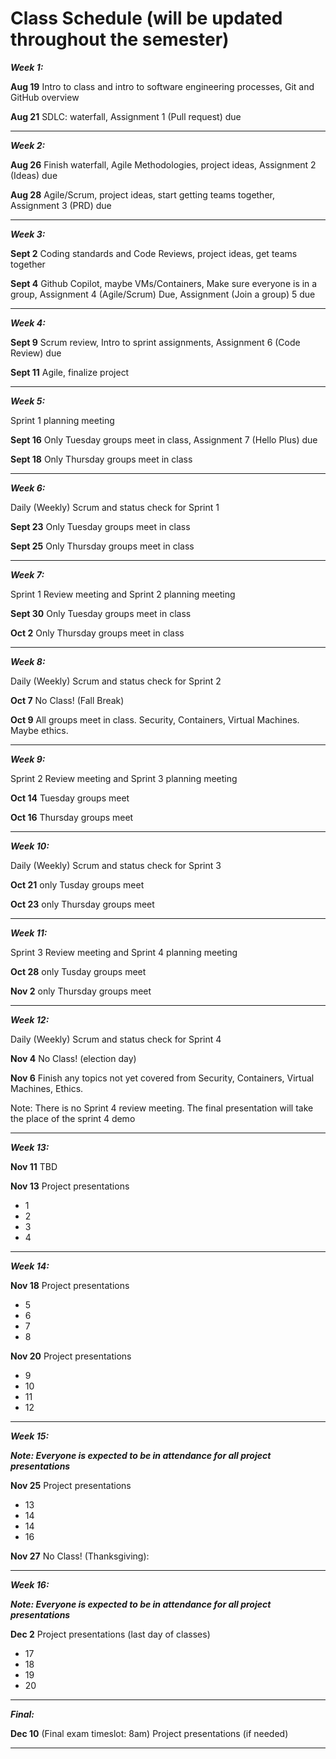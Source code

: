 
# Class Schedule (will be updated throughout the semester)

***Week 1:***

**Aug 19** Intro to class and intro to software engineering processes, Git and GitHub overview

**Aug 21** SDLC: waterfall, Assignment 1 (Pull request) due

---
***Week 2:***

**Aug 26** Finish waterfall, Agile Methodologies, project ideas, Assignment 2 (Ideas) due

**Aug 28** Agile/Scrum, project ideas, start getting teams together, Assignment 3 (PRD) due

---
***Week 3:***

**Sept 2** Coding standards and Code Reviews, project ideas, get teams together

**Sept 4** Github Copilot, maybe VMs/Containers, Make sure everyone is in a group, Assignment 4 (Agile/Scrum) Due, Assignment (Join a group) 5 due

---
***Week 4:***

**Sept 9** Scrum review, Intro to sprint assignments, Assignment 6 (Code Review) due

**Sept 11** Agile, finalize project

---
***Week 5:*** 

Sprint 1 planning meeting

**Sept 16** Only Tuesday groups meet in class, Assignment 7 (Hello Plus) due

**Sept 18** Only Thursday groups meet in class

---
***Week 6:***

Daily (Weekly) Scrum and status check for Sprint 1

**Sept 23** Only Tuesday groups meet in class

**Sept 25** Only Thursday groups meet in class

---

***Week 7:***

Sprint 1 Review meeting and Sprint 2 planning meeting

**Sept 30** Only Tuesday groups meet in class

**Oct 2** Only Thursday groups meet in class

---
***Week 8:***

Daily (Weekly) Scrum and status check for Sprint 2

**Oct 7** No Class! (Fall Break)

**Oct 9** All groups meet in class. Security, Containers, Virtual Machines. Maybe ethics.

---
***Week 9:***

Sprint 2 Review meeting and Sprint 3 planning meeting

**Oct 14** Tuesday groups meet

**Oct 16**  Thursday groups meet

---
***Week 10:***

Daily (Weekly) Scrum and status check for Sprint 3

**Oct 21** only Tusday groups meet

**Oct 23** only Thursday groups meet

---
***Week 11:***

Sprint 3 Review meeting and Sprint 4 planning meeting

**Oct 28** only Tusday groups meet

**Nov 2** only Thursday groups meet

---
***Week 12:***

Daily (Weekly) Scrum and status check for Sprint 4

**Nov 4**  No Class! (election day)

**Nov 6**  Finish any topics not yet covered from Security, Containers, Virtual Machines, Ethics.

Note: There is no Sprint 4 review meeting. The final presentation will take the place of the sprint 4 demo

---
***Week 13:***

**Nov 11** TBD


**Nov 13** Project presentations

- 1
- 2
- 3
- 4

---
***Week 14:***

**Nov 18** Project presentations

- 5
- 6
- 7
- 8

**Nov 20** Project presentations

- 9
- 10
- 11
- 12

---
***Week 15:***

***Note: Everyone is expected to be in attendance for all project presentations***

**Nov 25**  Project presentations

- 13
- 14
- 14
- 16

**Nov 27** No Class! (Thanksgiving):

---
***Week 16:***

***Note: Everyone is expected to be in attendance for all project presentations***

**Dec 2** Project presentations (last day of classes)

- 17
- 18
- 19
- 20


---
***Final:***

**Dec 10** (Final exam timeslot: 8am) Project presentations (if needed)


---
